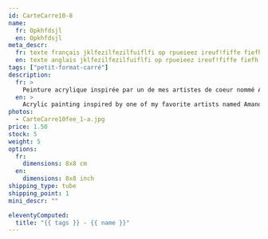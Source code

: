 ```yaml
---
id: CarteCarre10-8
name: 
  fr: Opkhfdsjl
  en: Opkhfdsjl
meta_descr:
  fr: texte français jklfezilfezilfuiflfi op rpueieez ireuf!fiffe fiefh hfhslfhsfh dfhds fdsfdsifdshfids
  en: texte anglais jklfezilfezilfuiflfi op rpueieez ireuf!fiffe fiefh hfhslfhsfh dfhds fdsfdsifdshfids
tags: ["petit-format-carré"]
description: 
  fr: > 
    Peinture acrylique inspirée par un de mes artistes de coeur nommé Amano Yoshitaka, en apposant les traits de ce couple à l'encre de chine, contrastant avec le fond coloré. 
  en: >
    Acrylic painting inspired by one of my favorite artists named Amano Yoshitaka, applying the features of this couple in Indian ink, contrasting with the colored background.
photos:
  - CarteCarre10fee_1-a.jpg
price: 1.50
stock: 5
weight: 5
options:
  fr:
    dimensions: 8x8 cm
  en:
    dimensions: 8x8 inch
shipping_type: tube
shipping_point: 1 
mini_descr: ""

eleventyComputed:
  title: "{{ tags }} - {{ name }}"
---
```

